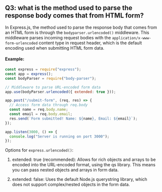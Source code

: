 ## Q3: what is the method used to parse the response body comes that from HTML form?

In Express.js, the method used to parse the response body that comes from an HTML form is through the `bodyparser.urlencoded()` middleware. This middleware parses incoming request bodies with the `application/x-www-form-urlencoded` content type in request header, which is the default encoding used when submitting HTML form data.

#### Example:

```js
const express = require("express");
const app = express();
const bodyParser = require("body-parser");

// Middleware to parse URL-encoded form data
app.use(bodyParser.urlencoded({ extended: true }));

app.post("/submit-form", (req, res) => {
  // Access form data through req.body
  const name = req.body.name;
  const email = req.body.email;
  res.send(`Form submitted! Name: ${name}, Email: ${email}`);
});

app.listen(3000, () => {
  console.log("Server is running on port 3000");
});
```

Options for `express.urlencoded()`:

1. extended: true (recommended):
   Allows for rich objects and arrays to be encoded into the URL-encoded format, using the qs library.
   This means you can pass nested objects and arrays in form data.

2. extended: false:
   Uses the default Node.js querystring library, which does not support complex/nested objects in the form data.
